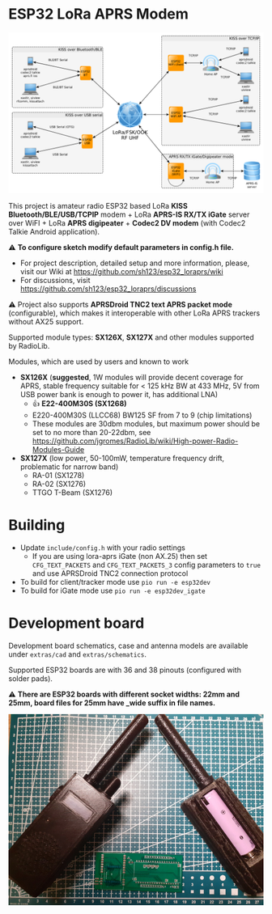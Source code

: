 # ESP32 LoRa APRS Modem 
![Modes of operation](extras/images/diagram.png)

This project is amateur radio ESP32 based LoRa **KISS Bluetooth/BLE/USB/TCPIP** modem + LoRa **APRS-IS RX/TX iGate** server over WiFI + LoRa **APRS digipeater** + **Codec2 DV modem** (with Codec2 Talkie Android application). 

&#x26A0; **To configure sketch modify default parameters in config.h file.**

- For project description, detailed setup and more information, please, visit our Wiki at https://github.com/sh123/esp32_loraprs/wiki
- For discussions, visit https://github.com/sh123/esp32_loraprs/discussions

&#x26A0; Project also supports **APRSDroid TNC2 text APRS packet mode** (configurable), which makes it interoperable with other LoRa APRS trackers without AX25 support.

Supported module types: **SX126X**, **SX127X** and other modules supported by RadioLib.

Modules, which are used by users and known to work
- **SX126X** (**suggested**, 1W modules will provide decent coverage for APRS, stable frequency suitable for < 125 kHz BW at 433 MHz, 5V from USB power bank is enough to power it, has additional LNA)
  - &#128077; **E22-400M30S (SX1268)**
  - E220-400M30S (LLCC68) BW125 SF from 7 to 9 (chip limitations)
  - These modules are 30dbm modules, but maximum power should be set to no more than 20-22dbm, see https://github.com/jgromes/RadioLib/wiki/High-power-Radio-Modules-Guide
- **SX127X** (low power, 50-100mW, temperature frequency drift, problematic for narrow band)
  - RA-01 (SX1278)
  - RA-02 (SX1276)
  - TTGO T-Beam (SX1276)

# Building
- Update `include/config.h` with your radio settings
  - If you are using lora-aprs iGate (non AX.25) then set `CFG_TEXT_PACKETS` and `CFG_TEXT_PACKETS_3` config parameters to `true` and use APRSDroid TNC2 connection protocol
- To build for client/tracker mode use `pio run -e esp32dev`
- To build for iGate mode use `pio run -e esp32dev_igate`

# Development board
Development board schematics, case and antenna models are available under `extras/cad` and `extras/schematics`. 

Supported ESP32 boards are with 36 and 38 pinouts (configured with solder pads).

&#x26A0; **There are ESP32 boards with different socket widths: 22mm and 25mm, board files for 25mm have _wide suffix in file names.**

![Modes of operation](extras/images/device.png)
